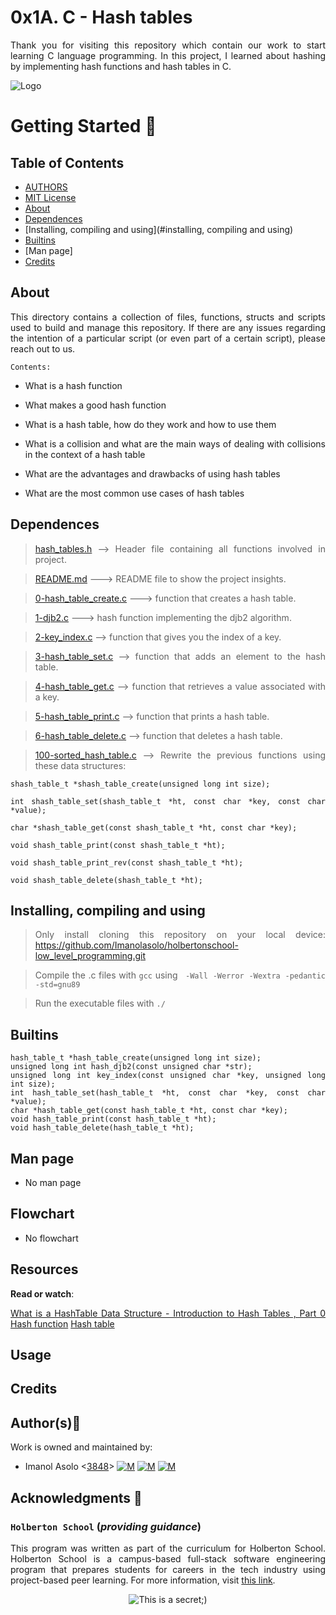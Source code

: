 # 0x1A. C - Hash tables 

<div style="text-align: justify">

Thank you for visiting this repository which contain our work to start learning C language programming. In this project, I learned about hashing by implementing hash functions and hash tables in C.	


![Logo](https://www.howtogeek.com/wp-content/uploads/2021/05/laptop-with-terminal-big.png?height=200p&trim=2,2,2,50)

# Getting Started :running:
<div style="text-align: justify">

## Table of Contents
* [AUTHORS](./AUTHORS)
* [MIT License](./LICENSE)
* [About](#about)
* [Dependences](#dependences)
* [Installing, compiling and using](#installing, compiling and using)
* [Builtins](#builtins)
* [Man page]
* [Credits](#credits)

## About
This directory contains a collection of files, functions, structs and scripts used to build and manage this repository. If there are any issues regarding the intention of a particular script (or even part of a certain script), please reach out to us.
	
	Contents:

- What is a hash function

- What makes a good hash function

- What is a hash table, how do they work and how to use them

- What is a collision and what are the main ways of dealing with collisions in the context of a hash table

- What are the advantages and drawbacks of using hash tables

- What are the most common use cases of hash tables
	
## Dependences 
	
> [hash_tables.h](https://github.com/Imanolasolo/holbertonschool-low_level_programming/blob/main/0x18-dynamic_libraries/main.h) --> Header file containing all functions involved in project.

> [README.md](https://github.com/Imanolasolo/holbertonschool-low_level_programming/blob/main/0x18-dynamic_libraries/README.md) ---> README file to show the project insights. 

>[0-hash_table_create.c](https://github.com/Imanolasolo/holbertonschool-low_level_programming/blob/main/0x18-dynamic_libraries/libdynamic.so) ---> function that creates a hash table.

>[1-djb2.c](https://github.com/Imanolasolo/holbertonschool-higher_level_programming/blob/master/0x04-python-more_data_structures/2-uniq_add.py) ---> hash function implementing the djb2 algorithm.

>[2-key_index.c]() --> function that gives you the index of a key.

>[3-hash_table_set.c]() --> function that adds an element to the hash table.

>[4-hash_table_get.c]() --> function that retrieves a value associated with a key.

>[5-hash_table_print.c]() --> function that prints a hash table.

>[6-hash_table_delete.c]() --> function that deletes a hash table. 

>[100-sorted_hash_table.c]() --> Rewrite the previous functions using these data structures:

```
shash_table_t *shash_table_create(unsigned long int size);

int shash_table_set(shash_table_t *ht, const char *key, const char *value);

char *shash_table_get(const shash_table_t *ht, const char *key);

void shash_table_print(const shash_table_t *ht);

void shash_table_print_rev(const shash_table_t *ht);

void shash_table_delete(shash_table_t *ht);
```

## Installing, compiling and using
	
> Only install cloning this repository on your local device:  https://github.com/Imanolasolo/holbertonschool-low_level_programming.git
	
> Compile the .c files with `gcc` using ` -Wall -Werror -Wextra -pedantic -std=gnu89`
	
> Run the executable files with `./` 

## Builtins
```
hash_table_t *hash_table_create(unsigned long int size);
unsigned long int hash_djb2(const unsigned char *str);
unsigned long int key_index(const unsigned char *key, unsigned long int size);
int hash_table_set(hash_table_t *ht, const char *key, const char *value);
char *hash_table_get(const hash_table_t *ht, const char *key);
void hash_table_print(const hash_table_t *ht);
void hash_table_delete(hash_table_t *ht);

```
		
## Man page

-  No man page

## Flowchart
	
- No flowchart

## Resources

**Read or watch**:

[What is a HashTable Data Structure - Introduction to Hash Tables , Part 0](https://intranet.hbtn.io/rltoken/uodWZz-2jyHReOeToaLNdQ)
[Hash function](https://intranet.hbtn.io/rltoken/YiFi_oMjd9cZ4VepsS2RKQ)
[Hash table](https://intranet.hbtn.io/rltoken/Kswyyb1f2JY3dn-3TEckUQ)


## Usage



## Credits

## Author(s):blue_book:

Work is owned and maintained by:
* Imanol Asolo <[3848](mailto:3848@holbertonschool.com)> [![M](https://upload.wikimedia.org/wikipedia/commons/thumb/9/91/Octicons-mark-github.svg/25px-Octicons-mark-github.svg.png)](https://github.com/Imanolasolo) [![M](https://upload.wikimedia.org/wikipedia/fr/thumb/c/c8/Twitter_Bird.svg/25px-Twitter_Bird.svg.png)](https://twitter.com/jjusturi) [![M](https://upload.wikimedia.org/wikipedia/commons/thumb/c/ca/LinkedIn_logo_initials.png/25px-LinkedIn_logo_initials.png)](https://www.linkedin.com/in/imanol-asolo-5ba9b42a/)


## Acknowledgments :mega: 

### **`Holberton School`** (*providing guidance*)
This program was written as part of the curriculum for Holberton School.
Holberton School is a campus-based full-stack software engineering program
that prepares students for careers in the tech industry using project-based
peer learning. For more information, visit [this link](https://www.holbertonschool.com/).
<p align="center">
	<img src="https://assets.website-files.com/6105315644a26f77912a1ada/610540e8b4cd6969794fe673_Holberton_School_logo-04-04.svg" alt="This is a secret;)">
</p>
